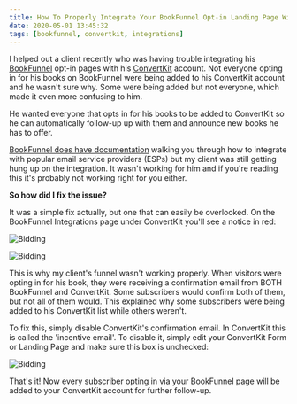 ```yaml
---
title: How To Properly Integrate Your BookFunnel Opt-in Landing Page With ConvertKit
date: 2020-05-01 13:45:32
tags: [bookfunnel, convertkit, integrations]
---
```


I helped out a client recently who was having trouble integrating his [BookFunnel][1] opt-in pages with his [ConvertKit][2] account. Not everyone opting in for his books on BookFunnel were being added to his ConvertKit account and he wasn't sure why. Some were being added but not everyone, which made it even more confusing to him.

He wanted everyone that opts in for his books to be added to ConvertKit so he can automatically follow-up up with them and announce new books he has to offer.

[BookFunnel does have documentation][3] walking you through how to integrate with popular email service providers (ESPs) but my client was still getting hung up on the integration. It wasn't working for him and if you're reading this it's probably not working right for you either.

**So how did I fix the issue?**

It was a simple fix actually, but one that can easily be overlooked. On the BookFunnel Integrations page under ConvertKit you'll see a notice in red:

![Bidding](/content/bookfunnelconvertkit-1.jpg)

![Bidding](/content/bookfunnelconvertkit-2.jpg)

This is why my client's funnel wasn't working properly. When visitors were opting in for his book, they were receiving a confirmation email from BOTH BookFunnel and ConvertKit. Some subscribers would confirm both of them, but not all of them would. This explained why some subscribers were being added to his ConvertKit list while others weren't.

To fix this, simply disable ConvertKit's confirmation email. In ConvertKit this is called the 'incentive email'. To disable it, simply edit your ConvertKit Form or Landing Page and make sure this box is unchecked:

![Bidding](/content/bookfunnelconvertkit-3.jpg)

That's it! Now every subscriber opting in via your BookFunnel page will be added to your ConvertKit account for further follow-up.

[1]: https://bookfunnel.com
[2]: https://convertkit.com
[3]: https://authors.bookfunnel.com/help/integrating-with-your-mailing-list-service/